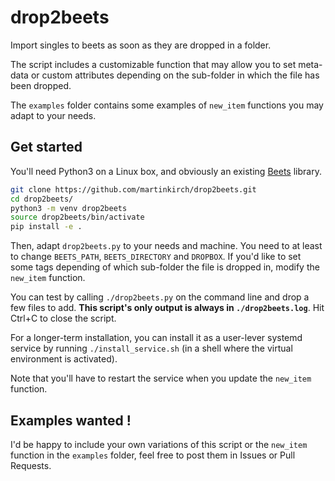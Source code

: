 # drop2beets

Import singles to beets as soon as they are dropped in a folder.

The script includes a customizable function that may allow you to set meta-data
or custom attributes depending on the sub-folder in which the file has been dropped.

The `examples` folder contains some examples of `new_item` functions you may
adapt to your needs.

## Get started

You'll need Python3 on a Linux box, and obviously an existing [Beets](http://beets.io/) library.

```bash
git clone https://github.com/martinkirch/drop2beets.git
cd drop2beets/
python3 -m venv drop2beets
source drop2beets/bin/activate
pip install -e .
```

Then, adapt `drop2beets.py` to your needs and machine.
You need to at least to change `BEETS_PATH`, `BEETS_DIRECTORY` and `DROPBOX`.
If you'd like to set some tags depending of which sub-folder the file is dropped in,
modify the `new_item` function.

You can test by calling `./drop2beets.py` on the command line and drop a few files to add.
**This script's only output is always in `./drop2beets.log`**.
Hit Ctrl+C to close the script.

For a longer-term installation,
you can install it as a user-lever systemd service by running `./install_service.sh`
(in a shell where the virtual environment is activated).

Note that you'll have to restart the service when you update the `new_item` function.


## Examples wanted !

I'd be happy to include your own variations of this script or the `new_item` function
in the `examples` folder, feel free to post them in Issues or Pull Requests.
